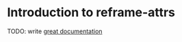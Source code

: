 # Introduction to reframe-attrs

TODO: write [great documentation](http://jacobian.org/writing/what-to-write/)
